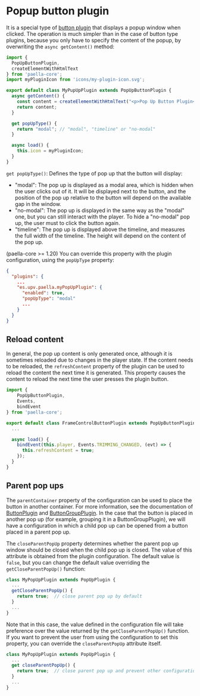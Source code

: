 
# Popup button plugin

It is a special type of [button plugin](button_plugin.md) that displays a popup window when clicked. The operation is much simpler than in the case of button type plugins, because you only have to specify the content of the popup, by overwriting the `async getContent()` method:



```javascript
import {
  PopUpButtonPlugin,
  createElementWithHtmlText
} from 'paella-core';
import myPluginIcon from 'icons/my-plugin-icon.svg';

export default class MyPupUpPlugin extends PopUpButtonPlugin {
  async getContent() {
    const content = createElementWithHtmlText("<p>Pop Up Button Plugin</p>");
    return content;
  }

  get popUpType() {
    return "modal"; // "modal", "timeline" or "no-modal"
  }

  async load() {
    this.icon = myPluginIcon;
  }
}
```

`get popUpType()`: Defines the type of pop up that the button will display:

- "modal": The pop up is displayed as a modal area, which is hidden when the user clicks out of it. It will be displayed next to the button, and the position of the pop up relative to the button will depend on the available gap in the window.
- "no-modal": The pop up is displayed in the same way as the "modal" one, but you can still interact with the player. To hide a "no-modal" pop up, the user must to click the button again.
- "timeline": The pop up is displayed above the timeline, and measures the full width of the timeline. The height will depend on the content of the pop up.

(paella-core >= 1.20) You can override this property with the plugin configuration, using the `popUpType` property:

```json
{
  "plugins": {
    ...
    "es.upv.paella.myPopUpPlugin": {
      "enabled": true,
      "popUpType": "modal"
      ...
    }
  }
}
```

## Reload content

In general, the pop up content is only generated once, although it is sometimes reloaded due to changes in the player state. If the content needs to be reloaded, the `refreshContent` property of the plugin can be used to reload the content the next time it is generated. This property causes the content to reload the next time the user presses the plugin button.

```javascript
import { 
    PopUpButtonPlugin,
    Events,
    bindEvent
} from 'paella-core';

export default class FrameControlButtonPlugin extends PopUpButtonPlugin {
  ... 

  async load() {
    bindEvent(this.player, Events.TRIMMING_CHANGED, (evt) => {
      this.refreshContent = true;
    });
  }
}

```

## Parent pop ups

The `parentContainer` property of the configuration can be used to place the button in another container. For more information, see the documentation of [ButtonPlugin](button_plugin.md) and [ButtonGroupPlugin](button_group_plugin.md). In the case that the button is placed in another pop up (for example, grouping it in a ButtonGroupPlugin), we will have a configuration in which a child pop up can be opened from a button placed in a parent pop up.

The `closeParentPopUp` property determines whether the parent pop up window should be closed when the child pop up is closed. The value of this attribute is obtained from the plugin configuration. The default value is `false`, but you can change the default value overriding the `getCloseParentPopUp()` function:

```js
class MyPopUpPlugin extends PopUpPlugin {
  ...
  getCloseParentPopUp() {
    return true;  // close parent pop up by default
  }
  ...
}
```

Note that in this case, the value defined in the configuration file will take preference over the value returned by the `getCloseParentPopUp()` function. If you want to prevent the user from using the configuration to set this property, you can override the `closeParentPopUp` attribute itself.


```js
class MyPopUpPlugin extends PopUpPlugin {
  ...
  get closeParentPopUp() {
    return true;  // close parent pop up and prevent other configuration
  }
  ...
}
```

